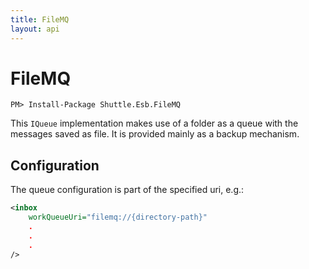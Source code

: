 ```yaml
---
title: FileMQ
layout: api
---
```

# FileMQ

```
PM> Install-Package Shuttle.Esb.FileMQ
```

This `IQueue` implementation makes use of a folder as a queue with the messages saved as file.  It is provided mainly as a backup mechanism.

## Configuration

The queue configuration is part of the specified uri, e.g.:

```xml
<inbox
    workQueueUri="filemq://{directory-path}"
    .
    .
    .
/>
```
